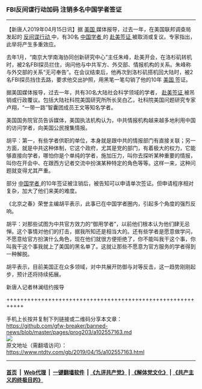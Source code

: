 ### FBI反间谍行动加码 注销多名中国学者签证
------------------------

<div class="post_content" itemprop="articleBody">
 <p>
  【新唐人2019年04月15日讯】据
  <a href="https://www.ntdtv.com/gb/美国.htm">
   美国
  </a>
  媒体报导，过去一年，在美国联邦调查局发起的
  <a href="https://www.ntdtv.com/gb/反间谍行动.htm">
   反间谍行动
  </a>
  中，有30名
  <a href="https://www.ntdtv.com/gb/中国学者.htm">
   中国学者
  </a>
  的
  <a href="https://www.ntdtv.com/gb/赴美签证.htm">
   赴美签证
  </a>
  被取消或复议。专家指出，此举将产生多重效应。
 </p>
 <p>
  去年1月，“南京大学南海协同创新研究中心”主任朱峰，赴美开会，在洛杉矶转机时，被2名FBI探员拦住，询问他与中共军方、外交部、情报机构的关系。朱峰称与外交部的关系“无可奉告”。在会议结束后，他再次到洛杉矶搭机回大陆时，被2名FBI探员挡住去路，要求他交出护照，用黑笔一笔勾销了他的10年
  <a href="https://www.ntdtv.com/gb/美国.htm">
   美国
  </a>
  签证。
 </p>
 <p>
  据美国媒体报导，过去一年，共有30名大陆社会科学领域的学者，
  <a href="https://www.ntdtv.com/gb/赴美签证.htm">
   赴美签证
  </a>
  被吊销或行政覆议。包括大陆社科院美国研究所所长吴白乙，社科院美国问题研究专家卢翔，“一带一路”智囊团成员王文等知名学者。
 </p>
 <p>
  美国国务院官员告诉媒体，美国执法机构认为，中共情报机构越来越多地利用中国的访问学者，向美国公民搜集情报。
 </p>
 <p>
  胡平：第一，有些学者供职的单位，本身就是跟中共的情报部门有直接关联；另一方面，就是中共这种体制，它这个政府，尤其是党的部门，有着极大的权力，它能够直接向学者，哪怕你是个单纯的学者，施加压力，叫你去探听某种重要的情报，叫你在开会中、在跟西方记者交流中扮演某种特定的角色等等。这样一来，这种问题就变得尤其严重。
 </p>
 <p>
  部分
  <a href="https://www.ntdtv.com/gb/中国学者.htm">
   中国学者
  </a>
  的10年签证被注销后，被告知可以申请单次签证。但申请程序相对复杂，加大了他们来美的难度。
 </p>
 <p>
  《北京之春》荣誉主编胡平表示，此事已在中国学者圈内，引起多个角度的强烈反响。
 </p>
 <p>
  胡平：对那些试图为中共官方效力的“御用学者”，以前他们根本认为他们肆无忌惮。这个事情对他们的打击，据我所知还是相当大的。还有些学者是愿意做学问，不愿意给官方扮演什么角色，现在他们就很方便拒绝了，你不能叫我干这个事，你叫我干这个事我就上了美国的黑名单了。这就让那些不愿意为官方服务的学者得到一种解脱。
 </p>
 <p>
  胡平表示，目前美国正在众多领域，对中共展开防御与对等反击，这一趋势刚刚起步，预计还将持续拓展。
 </p>
 <p>
  新唐人记者林澜纽约报导
 </p>
 <div class="single_ad">
 </div>
</div>

+++++++++++++++++++++++++++++++++++++++++++++++++++++++++++<br/><br/>
手机上长按并复制下列链接或二维码分享本文章：<br/>
https://github.com/gfw-breaker/banned-news/blob/master/pages/prog203/a102557163.md <br/>
<a href='https://github.com/gfw-breaker/banned-news/blob/master/pages/prog203/a102557163.md'><img src='https://github.com/gfw-breaker/banned-news/blob/master/pages/prog203/a102557163.md.png'/></a> <br/>
原文地址（需翻墙访问）：https://www.ntdtv.com/gb/2019/04/15/a102557163.html


------------------------
#### [首页](https://github.com/gfw-breaker/banned-news/blob/master/README.md) &nbsp;|&nbsp; [Web代理](https://github.com/labour-camp/helloworld) &nbsp;|&nbsp; [一键翻墙软件](https://github.com/gfw-breaker/nogfw/blob/master/README.md) &nbsp;| [《九评共产党》](https://github.com/gfw-breaker/9ping.md/blob/master/README.md#九评之一评共产党是什么) | [《解体党文化》](https://github.com/gfw-breaker/jtdwh.md/blob/master/README.md) | [《共产主义的终极目的》](https://github.com/gfw-breaker/gczydzjmd.md/blob/master/README.md)

